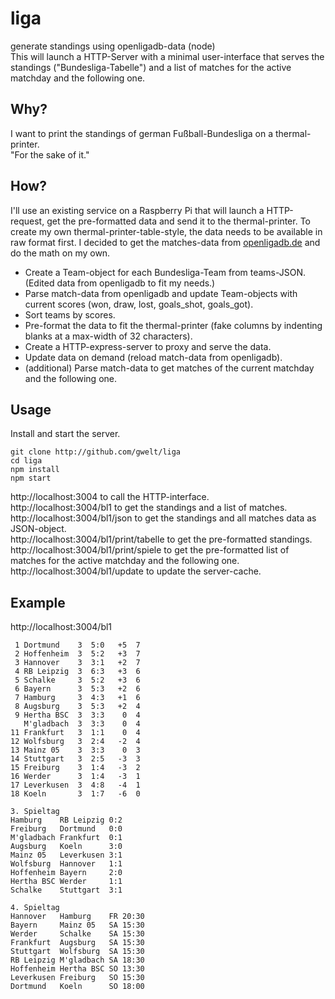 # liga
generate standings using openligadb-data (node)  
This will launch a HTTP-Server with a minimal user-interface that serves the standings ("Bundesliga-Tabelle") and a list of matches for the active matchday and the following one.

## Why?
I want to print the standings of german Fußball-Bundesliga on a thermal-printer.  
"For the sake of it."

## How?
I'll use an existing service on a Raspberry Pi that will launch a HTTP-request, get the pre-formatted data and send it to the thermal-printer. To create my own thermal-printer-table-style, the data needs to be available in raw format first. I decided to get the matches-data from [openligadb.de](http://openligadb.de) and do the math on my own.
- Create a Team-object for each Bundesliga-Team from teams-JSON. (Edited data from openligadb to fit my needs.)
- Parse match-data from openligadb and update Team-objects with current scores (won, draw, lost, goals_shot, goals_got).
- Sort teams by scores.
- Pre-format the data to fit the thermal-printer (fake columns by indenting blanks at a max-width of 32 characters).
- Create a HTTP-express-server to proxy and serve the data.
- Update data on demand (reload match-data from openligadb).
- (additional) Parse match-data to get matches of the current matchday and the following one.

## Usage
Install and start the server.
```
git clone http://github.com/gwelt/liga
cd liga
npm install
npm start
```
http://localhost:3004 to call the HTTP-interface.  
http://localhost:3004/bl1 to get the standings and a list of matches.  
http://localhost:3004/bl1/json to get the standings and all matches data as JSON-object.  
http://localhost:3004/bl1/print/tabelle to get the pre-formatted standings.  
http://localhost:3004/bl1/print/spiele to get the pre-formatted list of matches for the active matchday and the following one.  
http://localhost:3004/bl1/update to update the server-cache.  

## Example
http://localhost:3004/bl1
```
 1 Dortmund    3  5:0   +5  7
 2 Hoffenheim  3  5:2   +3  7
 3 Hannover    3  3:1   +2  7
 4 RB Leipzig  3  6:3   +3  6
 5 Schalke     3  5:2   +3  6
 6 Bayern      3  5:3   +2  6
 7 Hamburg     3  4:3   +1  6
 8 Augsburg    3  5:3   +2  4
 9 Hertha BSC  3  3:3    0  4
   M'gladbach  3  3:3    0  4
11 Frankfurt   3  1:1    0  4
12 Wolfsburg   3  2:4   -2  4
13 Mainz 05    3  3:3    0  3
14 Stuttgart   3  2:5   -3  3
15 Freiburg    3  1:4   -3  2
16 Werder      3  1:4   -3  1
17 Leverkusen  3  4:8   -4  1
18 Koeln       3  1:7   -6  0

3. Spieltag
Hamburg    RB Leipzig 0:2
Freiburg   Dortmund   0:0
M'gladbach Frankfurt  0:1
Augsburg   Koeln      3:0
Mainz 05   Leverkusen 3:1
Wolfsburg  Hannover   1:1
Hoffenheim Bayern     2:0
Hertha BSC Werder     1:1
Schalke    Stuttgart  3:1

4. Spieltag
Hannover   Hamburg    FR 20:30
Bayern     Mainz 05   SA 15:30
Werder     Schalke    SA 15:30
Frankfurt  Augsburg   SA 15:30
Stuttgart  Wolfsburg  SA 15:30
RB Leipzig M'gladbach SA 18:30
Hoffenheim Hertha BSC SO 13:30
Leverkusen Freiburg   SO 15:30
Dortmund   Koeln      SO 18:00
```
